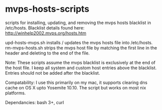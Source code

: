# mvps-hosts-scripts
scripts for installing, updating, and removing the mvps hosts blacklist in /etc/hosts.
Blacklist details found here: http://winhelp2002.mvps.org/hosts.htm

upd-hosts-mvps.sh installs / updates the mvps hosts file into /etc/hosts.
rm-mvps-hosts.sh strips the mvps host file by matching the first line in the header and deleting to the end of the file.

Note: These scripts assume the mvps blacklist is exclusively at the end of the host file.
I keep all system and custom host entries above the blacklist. Entries should not be added after the blacklist.

Compatability: I use this primarily on my mac, it supports clearing dns cache on OS X upto Yosemite 10.10. The script but works on most nix platforms.

Dependancies: bash 3+, curl
